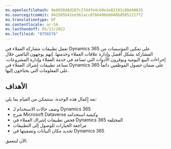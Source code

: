 ```yaml
---
ms.openlocfilehash: 9e6030d8d287c27ddfe4cb8e1e82191c88d40835
ms.sourcegitcommit: 842505b41ee561acc87b6496b6040bd5851217f2
ms.translationtype: HT
ms.contentlocale: ar-SA
ms.lasthandoff: 05/13/2022
ms.locfileid: "8756576"
---
```

تعمل تطبيقات مشاركة العملاء في Dynamics 365 على تمكين المؤسسات من المشاركة بشكل أفضل وإدارة علاقات العملاء وخدمتها. إنهم يوجهون البائعين خلال إجراءات البيع اليومية ويوفرون الأدوات التي تساعد في خدمة العملاء وإدارة المشروعات. تساعد تطبيقات إشراك العملاء في Dynamics 365 على ضمان حصول الموظفين دائماً على المعلومات التي يحتاجون إليها.

## <a name="objectives"></a>الأهداف

بعد إِكمال هذه الوحدة، ستتمكن من القيام بما يلي:

 -  وصف حالات الاستخدام لـ Dynamics 365
 -  شرح Microsoft Dataverse وكيفية استخدامه
 -  فحص تطبيقات إشراك العملاء في Dynamics 365 المختلفة
 -  مراجعة الخيارات للوصول إلى التطبيقات
 -  تحديد مكان البيانات وتصفيتها في Dynamics 365

الآن لنتعمق.
